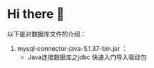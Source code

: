 # Hi there 👋
以下是对数据库文件的介绍：
1. mysql-connector-java-5.1.37-bin.jar ：
	- Java连接数据库之jdbc 快速入门导入驱动包
<!--
**bigpig9850/bigpig9850** is a ✨ _special_ ✨ repository because its `README.md` (this file) appears on your GitHub profile.

Here are some ideas to get you started:

- 🔭 I’m currently working on ...
- 🌱 I’m currently learning ...
- 👯 I’m looking to collaborate on ...
- 🤔 I’m looking for help with ...
- 💬 Ask me about ...
- 📫 How to reach me: ...
- 😄 Pronouns: ...
- ⚡ Fun fact: ...
-->
